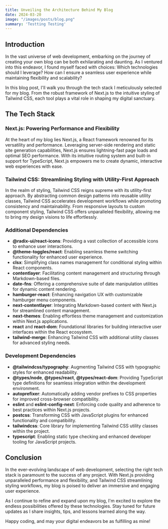 ```yaml
---
title: Unveiling the Architecture Behind My Blog
date: 2024-03-20
image: "/images/posts/blog.png"
summary: 'Testting Testing'
---
```


## Introduction

In the vast universe of web development, embarking on the journey of creating your own blog can be both exhilarating and daunting. As I ventured into this endeavor, I found myself faced with choices: Which technologies should I leverage? How can I ensure a seamless user experience while maintaining flexibility and scalability?

In this blog post, I'll walk you through the tech stack I meticulously selected for my blog. From the robust framework of Next.js to the intuitive styling of Tailwind CSS, each tool plays a vital role in shaping my digital sanctuary.

## The Tech Stack

### Next.js: Powering Performance and Flexibility

At the heart of my blog lies Next.js, a React framework renowned for its versatility and performance. Leveraging server-side rendering and static site generation capabilities, Next.js ensures lightning-fast page loads and optimal SEO performance. With its intuitive routing system and built-in support for TypeScript, Next.js empowers me to create dynamic, interactive web experiences with ease.

### Tailwind CSS: Streamlining Styling with Utility-First Approach

In the realm of styling, Tailwind CSS reigns supreme with its utility-first approach. By abstracting common design patterns into reusable utility classes, Tailwind CSS accelerates development workflows while promoting consistency and maintainability. From responsive layouts to custom component styling, Tailwind CSS offers unparalleled flexibility, allowing me to bring my design visions to life effortlessly.

### Additional Dependencies

- **@radix-ui/react-icons**: Providing a vast collection of accessible icons to enhance user interactions.
- **@theme-toggles/react**: Enabling seamless theme switching functionality for enhanced user experience.
- **clsx**: Simplifying class names management for conditional styling within React components.
- **contentlayer**: Facilitating content management and structuring through Markdown-based files.
- **date-fns**: Offering a comprehensive suite of date manipulation utilities for dynamic content rendering.
- **hamburger-react**: Enhancing navigation UX with customizable hamburger menu components.
- **next-contentlayer**: Integrating Markdown-based content with Next.js for streamlined content management.
- **next-themes**: Enabling effortless theme management and customization within Next.js applications.
- **react** and **react-dom**: Foundational libraries for building interactive user interfaces within the React ecosystem.
- **tailwind-merge**: Enhancing Tailwind CSS with additional utility classes for advanced styling needs.

### Development Dependencies

- **@tailwindcss/typography**: Augmenting Tailwind CSS with typographic styles for enhanced readability.
- **@types/node**, **@types/react**, **@types/react-dom**: Providing TypeScript type definitions for seamless integration within the development environment.
- **autoprefixer**: Automatically adding vendor prefixes to CSS properties for improved cross-browser compatibility.
- **eslint** and **eslint-config-next**: Enforcing code quality and adherence to best practices within Next.js projects.
- **postcss**: Transforming CSS with JavaScript plugins for enhanced functionality and compatibility.
- **tailwindcss**: Core library for implementing Tailwind CSS utility classes within the project.
- **typescript**: Enabling static type checking and enhanced developer tooling for JavaScript projects.

## Conclusion

In the ever-evolving landscape of web development, selecting the right tech stack is paramount to the success of any project. With Next.js providing unparalleled performance and flexibility, and Tailwind CSS streamlining styling workflows, my blog is poised to deliver an immersive and engaging user experience.

As I continue to refine and expand upon my blog, I'm excited to explore the endless possibilities offered by these technologies. Stay tuned for future updates as I share insights, tips, and lessons learned along the way.

Happy coding, and may your digital endeavors be as fulfilling as mine!
